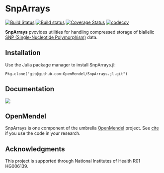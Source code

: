 # SnpArrays

[![Build Status](https://travis-ci.org/OpenMendel/SnpArrays.jl.svg?branch=master)](https://travis-ci.org/OpenMendel/SnpArrays.jl)
[![Build status](https://ci.appveyor.com/api/projects/status/wvaqu7i3ty2gk377/branch/master?svg=true)](https://ci.appveyor.com/project/Hua-Zhou/snparrays-jl-qavxa/branch/master)
[![Coverage Status](https://coveralls.io/repos/github/OpenMendel/SnpArrays.jl/badge.svg?branch=master)](https://coveralls.io/github/OpenMendel/SnpArrays.jl?branch=master)
[![codecov](https://codecov.io/gh/OpenMendel/SnpArrays.jl/branch/master/graph/badge.svg)](https://codecov.io/gh/OpenMendel/SnpArrays.jl)

<b>SnpArrays</b> pvovides utilities for handling compressed storage of biallelic [SNP (Single-Nucleotide Polymorphism)](https://en.wikipedia.org/wiki/Single-nucleotide_polymorphism) data.

## Installation

Use the Julia package manager to install SnpArrays.jl:

    Pkg.clone("git@github.com:OpenMendel/SnpArrays.jl.git")

## Documentation

[![](https://img.shields.io/badge/docs-latest-blue.svg)](https://OpenMendel.github.io/SnpArrays.jl/latest)

## OpenMendel

SnpArrays is one component of the umbrella [OpenMendel](https://github.com/OpenMendel) project. See [cite]() if you use the code in your research.

## Acknowledgments
This project is supported through National Institutes of Health R01 HG006139.
